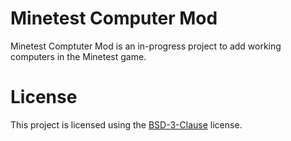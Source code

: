 # Minetest Computer Mod

Minetest Comptuter Mod is an in-progress project to add working computers in the
Minetest game.

# License

This project is licensed using the [BSD-3-Clause](LICENSE) license.